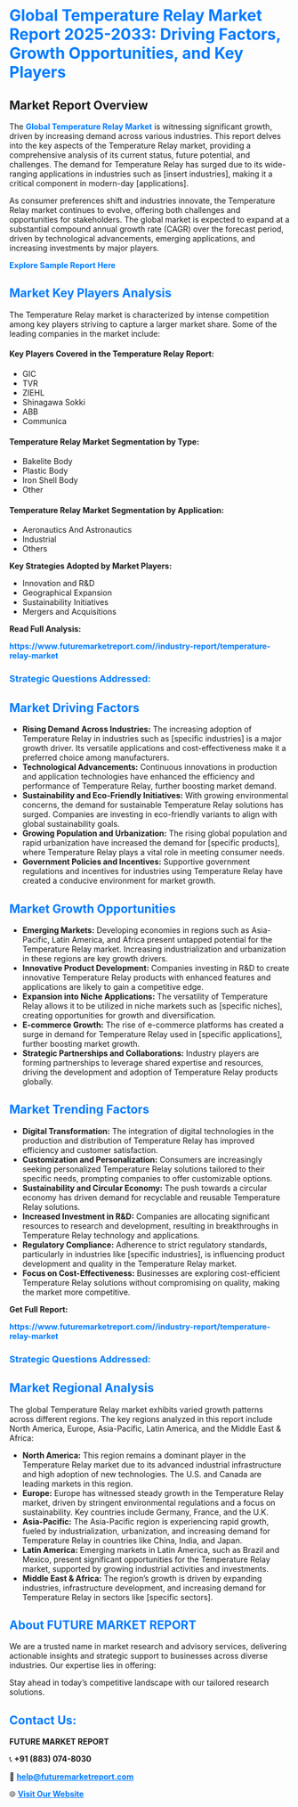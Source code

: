 <h1 style="color: #007BFF;">Global Temperature Relay Market Report 2025-2033: Driving Factors, Growth Opportunities, and Key Players</h1>

<section id="overview">
<h2>Market Report Overview</h2>
<p>The <a href="https://www.futuremarketreport.com//industry-report/temperature-relay-market" style="color: #007BFF; text-decoration: none;"><strong>Global Temperature Relay Market</strong></a> is witnessing significant growth, driven by increasing demand across various industries. This report delves into the key aspects of the Temperature Relay market, providing a comprehensive analysis of its current status, future potential, and challenges. The demand for Temperature Relay has surged due to its wide-ranging applications in industries such as [insert industries], making it a critical component in modern-day [applications].</p>
<p>As consumer preferences shift and industries innovate, the Temperature Relay market continues to evolve, offering both challenges and opportunities for stakeholders. The global market is expected to expand at a substantial compound annual growth rate (CAGR) over the forecast period, driven by technological advancements, emerging applications, and increasing investments by major players.</p>
</section>

<section id="overview">
<p><a href="https://www.futuremarketreport.com//request-sample/reportId=92711" style="color: #007BFF; text-decoration: none;"><strong>Explore Sample Report Here</strong></a></p>
</section>

<section id="key-players">
<h2 style="color: #007BFF;">Market Key Players Analysis</h2>
<p>The Temperature Relay market is characterized by intense competition among key players striving to capture a larger market share. Some of the leading companies in the market include:</p>
<h4>Key Players Covered in the Temperature Relay Report:</h4>
<ul><li>GIC</li><li>TVR</li><li>ZIEHL</li><li>Shinagawa Sokki</li><li>ABB</li><li>Communica</li></ul>
<h4>Temperature Relay Market Segmentation by Type:</h4>
<ul><li>Bakelite Body</li><li>Plastic Body</li><li>Iron Shell Body</li><li>Other</li></ul>

<h4>Temperature Relay Market Segmentation by Application:</h4>
<ul><li>Aeronautics And Astronautics</li><li>Industrial</li><li>Others</li></ul>
<p><strong>Key Strategies Adopted by Market Players:</strong></p>
<ul>
<li>Innovation and R&D</li>
<li>Geographical Expansion</li>
<li>Sustainability Initiatives</li>
<li>Mergers and Acquisitions</li>
</ul>
</section>

<section>
<p><strong>Read Full Analysis: </strong></p><a href="https://www.futuremarketreport.com//industry-report/temperature-relay-market" style="color: #007BFF; text-decoration: none;"><strong>https://www.futuremarketreport.com//industry-report/temperature-relay-market</strong></a>
<h3 style="color: #007BFF;">Strategic Questions Addressed:</h3>
</section>

<section id="driving-factors">
<h2 style="color: #007BFF;">Market Driving Factors</h2>
<ul>
<li><strong>Rising Demand Across Industries:</strong> The increasing adoption of Temperature Relay in industries such as [specific industries] is a major growth driver. Its versatile applications and cost-effectiveness make it a preferred choice among manufacturers.</li>
<li><strong>Technological Advancements:</strong> Continuous innovations in production and application technologies have enhanced the efficiency and performance of Temperature Relay, further boosting market demand.</li>
<li><strong>Sustainability and Eco-Friendly Initiatives:</strong> With growing environmental concerns, the demand for sustainable Temperature Relay solutions has surged. Companies are investing in eco-friendly variants to align with global sustainability goals.</li>
<li><strong>Growing Population and Urbanization:</strong> The rising global population and rapid urbanization have increased the demand for [specific products], where Temperature Relay plays a vital role in meeting consumer needs.</li>
<li><strong>Government Policies and Incentives:</strong> Supportive government regulations and incentives for industries using Temperature Relay have created a conducive environment for market growth.</li>
</ul>
</section>

<section id="growth-opportunities">
<h2 style="color: #007BFF;">Market Growth Opportunities</h2>
<ul>
<li><strong>Emerging Markets:</strong> Developing economies in regions such as Asia-Pacific, Latin America, and Africa present untapped potential for the Temperature Relay market. Increasing industrialization and urbanization in these regions are key growth drivers.</li>
<li><strong>Innovative Product Development:</strong> Companies investing in R&D to create innovative Temperature Relay products with enhanced features and applications are likely to gain a competitive edge.</li>
<li><strong>Expansion into Niche Applications:</strong> The versatility of Temperature Relay allows it to be utilized in niche markets such as [specific niches], creating opportunities for growth and diversification.</li>
<li><strong>E-commerce Growth:</strong> The rise of e-commerce platforms has created a surge in demand for Temperature Relay used in [specific applications], further boosting market growth.</li>
<li><strong>Strategic Partnerships and Collaborations:</strong> Industry players are forming partnerships to leverage shared expertise and resources, driving the development and adoption of Temperature Relay products globally.</li>
</ul>
</section>

<section id="trending-factors">
<h2 style="color: #007BFF;">Market Trending Factors</h2>
<ul>
<li><strong>Digital Transformation:</strong> The integration of digital technologies in the production and distribution of Temperature Relay has improved efficiency and customer satisfaction.</li>
<li><strong>Customization and Personalization:</strong> Consumers are increasingly seeking personalized Temperature Relay solutions tailored to their specific needs, prompting companies to offer customizable options.</li>
<li><strong>Sustainability and Circular Economy:</strong> The push towards a circular economy has driven demand for recyclable and reusable Temperature Relay solutions.</li>
<li><strong>Increased Investment in R&D:</strong> Companies are allocating significant resources to research and development, resulting in breakthroughs in Temperature Relay technology and applications.</li>
<li><strong>Regulatory Compliance:</strong> Adherence to strict regulatory standards, particularly in industries like [specific industries], is influencing product development and quality in the Temperature Relay market.</li>
<li><strong>Focus on Cost-Effectiveness:</strong> Businesses are exploring cost-efficient Temperature Relay solutions without compromising on quality, making the market more competitive.</li>
</ul>
</section>

<section>
<p><strong>Get Full Report: </strong></p><a href="https://www.futuremarketreport.com//industry-report/temperature-relay-market" style="color: #007BFF; text-decoration: none;"><strong>https://www.futuremarketreport.com//industry-report/temperature-relay-market</strong></a>
<h3 style="color: #007BFF;">Strategic Questions Addressed:</h3>
</section>


<section id="regional-analysis">
<h2 style="color: #007BFF;">Market Regional Analysis</h2>
<p>The global Temperature Relay market exhibits varied growth patterns across different regions. The key regions analyzed in this report include North America, Europe, Asia-Pacific, Latin America, and the Middle East & Africa:</p>
<ul>
<li><strong>North America:</strong> This region remains a dominant player in the Temperature Relay market due to its advanced industrial infrastructure and high adoption of new technologies. The U.S. and Canada are leading markets in this region.</li>
<li><strong>Europe:</strong> Europe has witnessed steady growth in the Temperature Relay market, driven by stringent environmental regulations and a focus on sustainability. Key countries include Germany, France, and the U.K.</li>
<li><strong>Asia-Pacific:</strong> The Asia-Pacific region is experiencing rapid growth, fueled by industrialization, urbanization, and increasing demand for Temperature Relay in countries like China, India, and Japan.</li>
<li><strong>Latin America:</strong> Emerging markets in Latin America, such as Brazil and Mexico, present significant opportunities for the Temperature Relay market, supported by growing industrial activities and investments.</li>
<li><strong>Middle East & Africa:</strong> The region’s growth is driven by expanding industries, infrastructure development, and increasing demand for Temperature Relay in sectors like [specific sectors].</li>
</ul>
</section>

<footer>
<h2 style="color: #007BFF;">About FUTURE MARKET REPORT</h2>
<p>We are a trusted name in market research and advisory services, delivering actionable insights and strategic support to businesses across diverse industries. Our expertise lies in offering:</p>

<p>Stay ahead in today’s competitive landscape with our tailored research solutions.</p>

<h2 style="color: #007BFF;">Contact Us:</h2>
<p><strong>FUTURE MARKET REPORT</strong></p>
<p>📞 <strong>+91 (883) 074-8030</strong></p>
<p>📧 <strong><a href="mailto:help@futuremarketreport.com" style="color: #007BFF;">help@futuremarketreport.com</a></strong></p>
<p>🌐 <strong><a href="https://www.futuremarketreport.com/" style="color: #007BFF;">Visit Our Website</a></strong></p>
</footer>